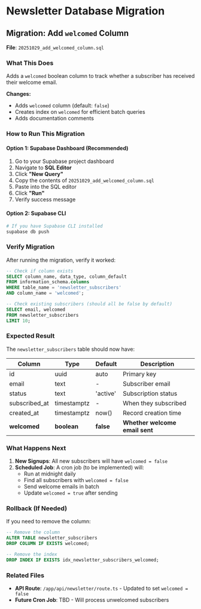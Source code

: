 # Newsletter Database Migration

## Migration: Add `welcomed` Column

**File**: `20251029_add_welcomed_column.sql`

### What This Does

Adds a `welcomed` boolean column to track whether a subscriber has received their welcome email.

**Changes:**

- Adds `welcomed` column (default: `false`)
- Creates index on `welcomed` for efficient batch queries
- Adds documentation comments

### How to Run This Migration

#### Option 1: Supabase Dashboard (Recommended)

1. Go to your Supabase project dashboard
2. Navigate to **SQL Editor**
3. Click **"New Query"**
4. Copy the contents of `20251029_add_welcomed_column.sql`
5. Paste into the SQL editor
6. Click **"Run"**
7. Verify success message

#### Option 2: Supabase CLI

```bash
# If you have Supabase CLI installed
supabase db push
```

### Verify Migration

After running the migration, verify it worked:

```sql
-- Check if column exists
SELECT column_name, data_type, column_default
FROM information_schema.columns
WHERE table_name = 'newsletter_subscribers'
AND column_name = 'welcomed';

-- Check existing subscribers (should all be false by default)
SELECT email, welcomed
FROM newsletter_subscribers
LIMIT 10;
```

### Expected Result

The `newsletter_subscribers` table should now have:

| Column        | Type        | Default   | Description                    |
| ------------- | ----------- | --------- | ------------------------------ |
| id            | uuid        | auto      | Primary key                    |
| email         | text        | -         | Subscriber email               |
| status        | text        | 'active'  | Subscription status            |
| subscribed_at | timestamptz | -         | When they subscribed           |
| created_at    | timestamptz | now()     | Record creation time           |
| **welcomed**  | **boolean** | **false** | **Whether welcome email sent** |

### What Happens Next

1. **New Signups**: All new subscribers will have `welcomed = false`
2. **Scheduled Job**: A cron job (to be implemented) will:
   - Run at midnight daily
   - Find all subscribers with `welcomed = false`
   - Send welcome emails in batch
   - Update `welcomed = true` after sending

### Rollback (If Needed)

If you need to remove the column:

```sql
-- Remove the column
ALTER TABLE newsletter_subscribers
DROP COLUMN IF EXISTS welcomed;

-- Remove the index
DROP INDEX IF EXISTS idx_newsletter_subscribers_welcomed;
```

### Related Files

- **API Route**: `/app/api/newsletter/route.ts` - Updated to set `welcomed = false`
- **Future Cron Job**: TBD - Will process unwelcomed subscribers
